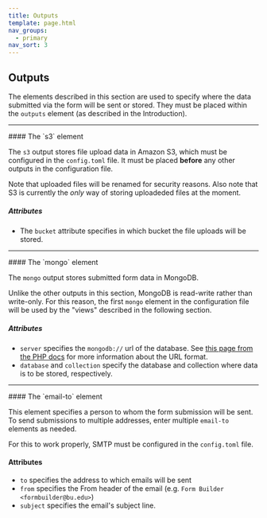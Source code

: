 ```yaml
---
title: Outputs
template: page.html
nav_groups:
  - primary
nav_sort: 3
---
```

## Outputs

The elements described in this section are used to specify where the data submitted via the form will be sent or stored. They must be placed within the `outputs` element (as described in the Introduction). 

<hr>
#### The `s3` element

The `s3` output stores file upload data in Amazon S3, which must be configured in the `config.toml` file. It must be placed **before** any other outputs in the configuration file.

Note that uploaded files will be renamed for security reasons. Also note that S3 is currently the *only* way of storing uploadeded files at the moment.

##### Attributes
* The `bucket` attribute specifies in which bucket the file uploads will be stored.

<hr>
#### The `mongo` element

The `mongo` output stores submitted form data in MongoDB.

Unlike the other outputs in this section, MongoDB is read-write rather than write-only. For this reason, the first `mongo` element in the configuration file will be used by the "views" described in the following section.

##### Attributes
* `server` specifies the `mongodb://` url of the database. See [this page from the PHP docs](http://php.net/manual/en/mongoclient.construct.php) for more information about the URL format.
* `database` and `collection` specify the database and collection where data is to be stored, respectively.

<hr>
#### The `email-to` element

This element specifies a person to whom the form submission will be sent. To send submissions to multiple addresses, enter multiple `email-to` elements as needed.

For this to work properly, SMTP must be configured in the `config.toml` file. 

#### Attributes
* `to` specifies the address to which emails will be sent
* `from` specifies the From header of the email (e.g. `Form Builder <formbuilder@bu.edu>`)
* `subject` specifies the email's subject line.


